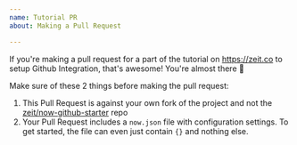 ```yaml
---
name: Tutorial PR
about: Making a Pull Request

---
```


If you're making a pull request for a part of the tutorial on https://zeit.co to setup Github Integration, that's awesome! You're almost there 🎉

Make sure of these 2 things before making the pull request:
1. This Pull Request is against your own fork of the project and not the [zeit/now-github-starter](https://github.com/zeit/now-github-starter) repo
2. Your Pull Request includes a `now.json` file with configuration settings. To get started, the file can even just contain `{}` and nothing else.
